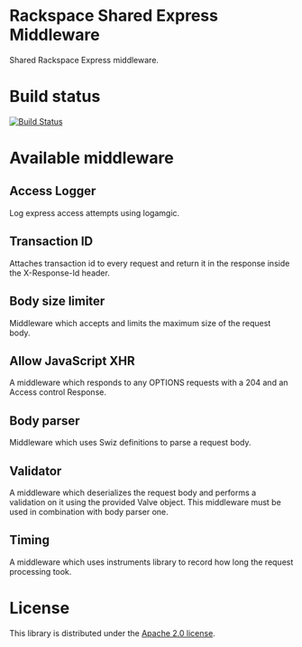 # Rackspace Shared Express Middleware

Shared Rackspace Express middleware.

# Build status

[![Build Status](https://secure.travis-ci.org/racker/node-rackspace-shared-middlewares.png)](http://travis-ci.org/racker/node-rackspace-shared-middlewares)

# Available middleware

## Access Logger

Log express access attempts using logamgic.

## Transaction ID

Attaches transaction id to every request and return it in the response inside
the X-Response-Id header.

## Body size limiter

Middleware which accepts and limits the maximum size of the request body.

## Allow JavaScript XHR

A middleware which responds to any OPTIONS requests with a 204 and an Access control Response.

## Body parser

Middleware which uses Swiz definitions to parse a request body.

## Validator

A middleware which deserializes the request body and performs a validation on
it using the provided Valve object. This middleware must be used in combination
with body parser one.

## Timing

A middleware which uses instruments library to record how long the request
processing took.

# License

This library is distributed under the [Apache 2.0 license](http://www.apache.org/licenses/LICENSE-2.0.html).
